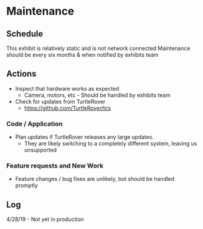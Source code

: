 # Maintenance
## Schedule
This exhibit is relatively static and is not network connected
Maintenance should be every six months & when notified by exhibits team

## Actions
- Inspect that hardware works as expected
	- Camera, motors, etc - Should be handled by exhibits team
- Check for updates from TurtleRover
	- https://github.com/TurtleRover/tcs

### Code / Application
- Plan updates if TurtleRover releases any large updates.
	- They are likely switching to a completely different system, leaving us unsupported

### Feature requests and New Work
- Feature changes / bug fixes are unlikely, but should be handled promptly

## Log
4/28/19 - Not yet in production